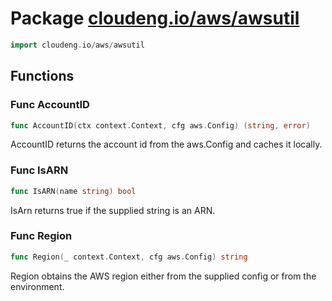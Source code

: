 # Package [cloudeng.io/aws/awsutil](https://pkg.go.dev/cloudeng.io/aws/awsutil?tab=doc)

```go
import cloudeng.io/aws/awsutil
```


## Functions
### Func AccountID
```go
func AccountID(ctx context.Context, cfg aws.Config) (string, error)
```
AccountID returns the account id from the aws.Config and caches it locally.

### Func IsARN
```go
func IsARN(name string) bool
```
IsArn returns true if the supplied string is an ARN.

### Func Region
```go
func Region(_ context.Context, cfg aws.Config) string
```
Region obtains the AWS region either from the supplied config or from the
environment.




